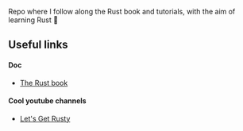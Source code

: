 Repo where I follow along the Rust book and tutorials, with the aim of learning Rust 🦀

## Useful links
#### Doc
- [The Rust book](https://doc.rust-lang.org/book/title-page.html)

#### Cool youtube channels
  - [Let's Get Rusty](https://www.youtube.com/c/LetsGetRusty/videos)
